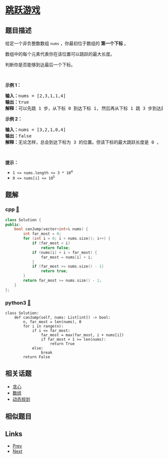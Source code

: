 
# [跳跃游戏](https://leetcode-cn.com/problems/jump-game)

## 题目描述

<p>给定一个非负整数数组 <code>nums</code> ，你最初位于数组的 <strong>第一个下标</strong> 。</p>

<p>数组中的每个元素代表你在该位置可以跳跃的最大长度。</p>

<p>判断你是否能够到达最后一个下标。</p>

<p> </p>

<p><strong>示例 1：</strong></p>

<pre>
<strong>输入：</strong>nums = [2,3,1,1,4]
<strong>输出：</strong>true
<strong>解释：</strong>可以先跳 1 步，从下标 0 到达下标 1, 然后再从下标 1 跳 3 步到达最后一个下标。
</pre>

<p><strong>示例 2：</strong></p>

<pre>
<strong>输入：</strong>nums = [3,2,1,0,4]
<strong>输出：</strong>false
<strong>解释：</strong>无论怎样，总会到达下标为 3 的位置。但该下标的最大跳跃长度是 0 ， 所以永远不可能到达最后一个下标。
</pre>

<p> </p>

<p><strong>提示：</strong></p>

<ul>
	<li><code>1 <= nums.length <= 3 * 10<sup>4</sup></code></li>
	<li><code>0 <= nums[i] <= 10<sup>5</sup></code></li>
</ul>


## 题解

### cpp [🔗](jump-game.cpp) 
```cpp
class Solution {
public:
    bool canJump(vector<int>& nums) {
        int far_most = 0;
        for (int i = 0; i < nums.size(); i++) {
            if (far_most < i) 
                return false;
            if (nums[i] + i > far_most) {
                far_most = nums[i] + i;
            }
            if (far_most >= nums.size() - 1)
                return true;
        }
        return far_most >= nums.size() - 1;
    }
};
```
### python3 [🔗](jump-game.py) 
```python3
class Solution:
    def canJump(self, nums: List[int]) -> bool:
        n, far_most = len(nums), 0
        for i in range(n):
            if i <= far_most:
                far_most = max(far_most, i + nums[i])
                if far_most + 1 >= len(nums):
                    return True
            else:
                break
        return False
```


## 相关话题

- [贪心](../../tags/greedy.md) 
- [数组](../../tags/array.md) 
- [动态规划](../../tags/dynamic-programming.md) 


## 相似题目



## Links

- [Prev](../spiral-matrix/README.md) 
- [Next](../merge-intervals/README.md) 

